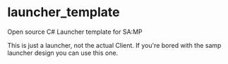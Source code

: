 # launcher_template
Open source C# Launcher template for SA:MP 

This is just a launcher, not the actual Client. If you're bored with the samp launcher design you can use this one.
